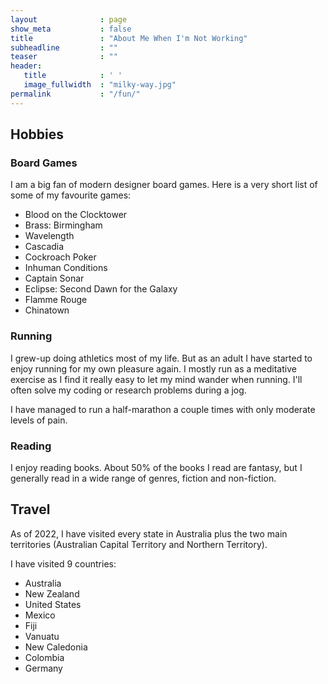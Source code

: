 ```yaml
---
layout              : page
show_meta           : false
title               : "About Me When I'm Not Working"
subheadline         : ""
teaser              : ""
header:
   title            : ' '
   image_fullwidth  : "milky-way.jpg"
permalink           : "/fun/"
---
```


<!---<div style="text-align: center;">
<img class="t60" src="{{ site.urlimg }}avatar_2.jpg" alt="A portrait photo of Adam Batten" height="50%" width="50%" style="border-radius: 50%">
</div>--->


## Hobbies

### Board Games
I am a big fan of modern designer board games. 
Here is a very short list of some of my favourite games:
- Blood on the Clocktower
- Brass: Birmingham
- Wavelength
- Cascadia
- Cockroach Poker
- Inhuman Conditions
- Captain Sonar
- Eclipse: Second Dawn for the Galaxy
- Flamme Rouge
- Chinatown

### Running
I grew-up doing athletics most of my life. But as an adult I have started to enjoy running for my own pleasure again.
I mostly run as a meditative exercise as I find it really easy to let my mind wander when running.
I'll often solve my coding or research problems during a jog. 

I have managed to run a half-marathon a couple times with only moderate levels of pain.

### Reading
I enjoy reading books. About 50% of the books I read are fantasy, but I generally read in a wide range of genres, fiction and non-fiction. 

## Travel
As of 2022, I have visited every state in Australia plus the two main territories (Australian Capital Territory and Northern Territory).

I have visited 9 countries:
- Australia
- New Zealand
- United States
- Mexico
- Fiji
- Vanuatu
- New Caledonia
- Colombia
- Germany

